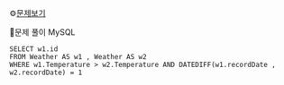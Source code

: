 ⚙[문제보기](https://leetcode.com/problems/rising-temperature)



🔎문제 풀이
MySQL
```MySQL
SELECT w1.id
FROM Weather AS w1 , Weather AS w2
WHERE w1.Temperature > w2.Temperature AND DATEDIFF(w1.recordDate , w2.recordDate) = 1
```